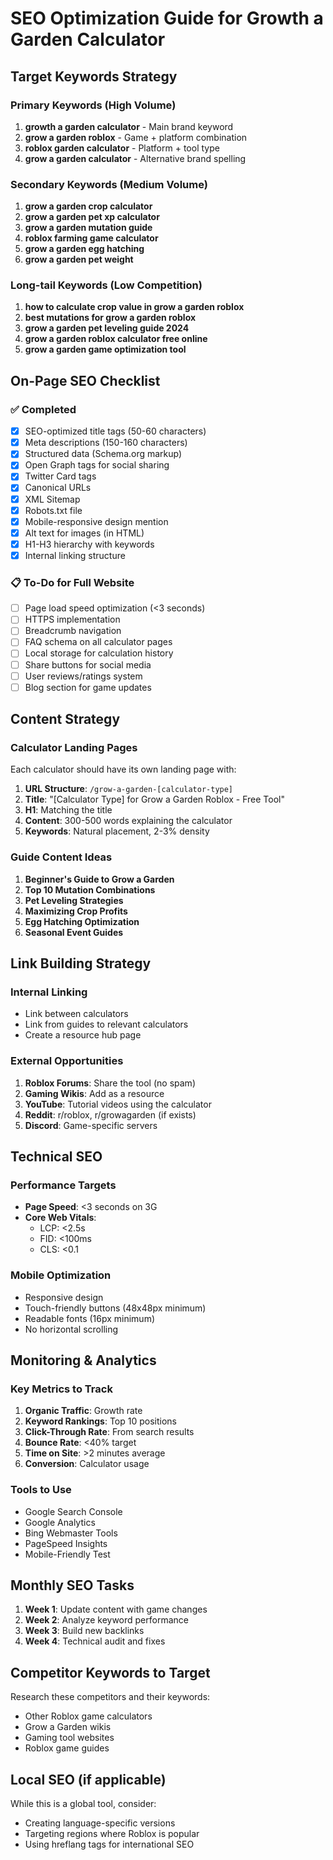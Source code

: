 # SEO Optimization Guide for Growth a Garden Calculator

## Target Keywords Strategy

### Primary Keywords (High Volume)
1. **growth a garden calculator** - Main brand keyword
2. **grow a garden roblox** - Game + platform combination
3. **roblox garden calculator** - Platform + tool type
4. **grow a garden calculator** - Alternative brand spelling

### Secondary Keywords (Medium Volume)
1. **grow a garden crop calculator**
2. **grow a garden pet xp calculator**
3. **grow a garden mutation guide**
4. **roblox farming game calculator**
5. **grow a garden egg hatching**
6. **grow a garden pet weight**

### Long-tail Keywords (Low Competition)
1. **how to calculate crop value in grow a garden roblox**
2. **best mutations for grow a garden roblox**
3. **grow a garden pet leveling guide 2024**
4. **grow a garden roblox calculator free online**
5. **grow a garden game optimization tool**

## On-Page SEO Checklist

### ✅ Completed
- [x] SEO-optimized title tags (50-60 characters)
- [x] Meta descriptions (150-160 characters)
- [x] Structured data (Schema.org markup)
- [x] Open Graph tags for social sharing
- [x] Twitter Card tags
- [x] Canonical URLs
- [x] XML Sitemap
- [x] Robots.txt file
- [x] Mobile-responsive design mention
- [x] Alt text for images (in HTML)
- [x] H1-H3 hierarchy with keywords
- [x] Internal linking structure

### 📋 To-Do for Full Website
- [ ] Page load speed optimization (<3 seconds)
- [ ] HTTPS implementation
- [ ] Breadcrumb navigation
- [ ] FAQ schema on all calculator pages
- [ ] Local storage for calculation history
- [ ] Share buttons for social media
- [ ] User reviews/ratings system
- [ ] Blog section for game updates

## Content Strategy

### Calculator Landing Pages
Each calculator should have its own landing page with:
1. **URL Structure**: `/grow-a-garden-[calculator-type]`
2. **Title**: "[Calculator Type] for Grow a Garden Roblox - Free Tool"
3. **H1**: Matching the title
4. **Content**: 300-500 words explaining the calculator
5. **Keywords**: Natural placement, 2-3% density

### Guide Content Ideas
1. **Beginner's Guide to Grow a Garden**
2. **Top 10 Mutation Combinations**
3. **Pet Leveling Strategies**
4. **Maximizing Crop Profits**
5. **Egg Hatching Optimization**
6. **Seasonal Event Guides**

## Link Building Strategy

### Internal Linking
- Link between calculators
- Link from guides to relevant calculators
- Create a resource hub page

### External Opportunities
1. **Roblox Forums**: Share the tool (no spam)
2. **Gaming Wikis**: Add as a resource
3. **YouTube**: Tutorial videos using the calculator
4. **Reddit**: r/roblox, r/growagarden (if exists)
5. **Discord**: Game-specific servers

## Technical SEO

### Performance Targets
- **Page Speed**: <3 seconds on 3G
- **Core Web Vitals**:
  - LCP: <2.5s
  - FID: <100ms
  - CLS: <0.1

### Mobile Optimization
- Responsive design
- Touch-friendly buttons (48x48px minimum)
- Readable fonts (16px minimum)
- No horizontal scrolling

## Monitoring & Analytics

### Key Metrics to Track
1. **Organic Traffic**: Growth rate
2. **Keyword Rankings**: Top 10 positions
3. **Click-Through Rate**: From search results
4. **Bounce Rate**: <40% target
5. **Time on Site**: >2 minutes average
6. **Conversion**: Calculator usage

### Tools to Use
- Google Search Console
- Google Analytics
- Bing Webmaster Tools
- PageSpeed Insights
- Mobile-Friendly Test

## Monthly SEO Tasks

1. **Week 1**: Update content with game changes
2. **Week 2**: Analyze keyword performance
3. **Week 3**: Build new backlinks
4. **Week 4**: Technical audit and fixes

## Competitor Keywords to Target

Research these competitors and their keywords:
- Other Roblox game calculators
- Grow a Garden wikis
- Gaming tool websites
- Roblox game guides

## Local SEO (if applicable)

While this is a global tool, consider:
- Creating language-specific versions
- Targeting regions where Roblox is popular
- Using hreflang tags for international SEO
